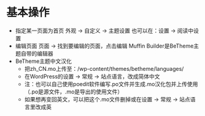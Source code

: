 # 基本操作

- 指定某一页面为首页
  外观 -> 自定义 -> 主题设置 也可以在：设置 -> 阅读中设置
- 编辑页面
  页面 -> 找到要编辑的页面，点击编辑  Muffin Builder是BeTheme主题自带的编辑器
- BeTheme主题中文汉化
  - 把zh_CN.mo上传至：/wp-content/themes/betheme/languages/
  - 在WordPress的设置 -> 常规 -> 站点语言，改成简体中文
  - 注：也可以自己使用poedit软件编写.po文件并生成.mo汉化包并上传使用（.po是源文件，.mo是导出的使用文件）
  - 如果想再变回英文，可以把这个.mo文件删掉或在设置 -> 常规 -> 站点语言里改成英